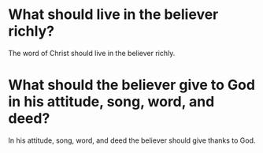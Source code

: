 # What should live in the believer richly?

The word of Christ should live in the believer richly.

# What should the believer give to God in his attitude, song, word, and deed?

In his attitude, song, word, and deed the believer should give thanks to God.
